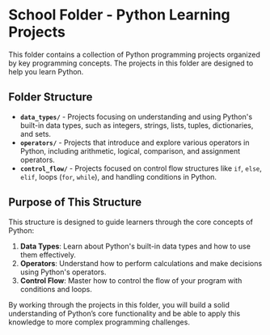 # School Folder - Python Learning Projects

This folder contains a collection of Python programming projects organized by key programming concepts. The projects in this folder are designed to help you learn Python.

## Folder Structure

- **`data_types/`** - Projects focusing on understanding and using Python's built-in data types, such as integers, strings, lists, tuples, dictionaries, and sets.
- **`operators/`** - Projects that introduce and explore various operators in Python, including arithmetic, logical, comparison, and assignment operators.
- **`control_flow/`** - Projects focused on control flow structures like `if`, `else`, `elif`, loops (`for`, `while`), and handling conditions in Python.

## Purpose of This Structure

This structure is designed to guide learners through the core concepts of Python:
1. **Data Types**: Learn about Python's built-in data types and how to use them effectively.
2. **Operators**: Understand how to perform calculations and make decisions using Python's operators.
3. **Control Flow**: Master how to control the flow of your program with conditions and loops.

By working through the projects in this folder, you will build a solid understanding of Python’s core functionality and be able to apply this knowledge to more complex programming challenges.
